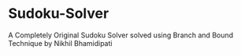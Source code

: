 # Sudoku-Solver
 A Completely Original Sudoku Solver solved using Branch and Bound Technique by Nikhil Bhamidipati
